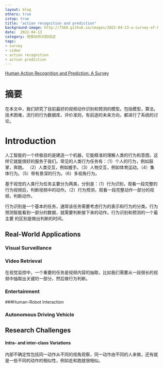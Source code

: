 ```yaml
---
layout: blog
others: true
istop: true
title: "action recognition and prediction"
background-image: http://7568.github.io/images/2022-04-13-a-survey-of-human-action-recognition-and-prediction/img.png
date:  2022-04-13
category: 视频动作识别综述
tags:
- survey
- video
- action recognition
- action prediction
---
```


[figure_1]:https://7568.github.io/images/2022-04-09-synthetic-humans-for-action-recognition/figure_2.png
[figure_2]:https://7568.github.io/images/2022-04-09-synthetic-humans-for-action-recognition/figure_1.png



[Human Action Recognition and Prediction: A Survey](https://arxiv.org/pdf/1806.11230.pdf)

# 摘要
在本文中，我们研究了目前最好的视频动作识别和预测的模型。包括模型，算法，技术困难，流行的行为数据库，评价准则，有前途的未来方向，都进行了系统的讨论。

# Introduction
人工智能的一个终极目的是建造一个机器，它能精准的理解人类的行为和意图，这样它就能很好的服务于我们。常见的人类行为任务有：（1）个人的行为，例如鼓掌，奔跑。
（2）人类交互，例如握手。（3）人物交互，例如体育运动。（4）集体行为。（5）带有景深的行为。（6）多视角行为。

基于视觉的人类行为任务主要分为两类，分别是：（1）行为识别，观看一段完整的行为视频后，判断视频中的动作。（2）行为预测，观看一段完整动作一部分的视频，判断动作。

行为识别是一个基本的任务，通常该任务需要考虑行为的表示和行为的分类。行为预测智能看到一部分的数据，就需要判断接下来的动作。行为识别和预测的一个最主要
的区别是做出判断的时间。

## Real-World Applications

### Visual Surveillance
### Video Retrieval
在视觉监控中，一个重要的任务是视频内容的抽取，比如我们需要从一段很长的视频中抽取出关键的一部分，然后做行为判断。
### Entertainment
###Human-Robot Interaction
### Autonomous Driving Vehicle

## Research Challenges

#### Intra- and inter-class Variations
内部不确定性包括同一动作从不同的视角观察，同一动作由不同的人来做，还有就是一些不同的动作的相似性，例如走和跑就很相似。